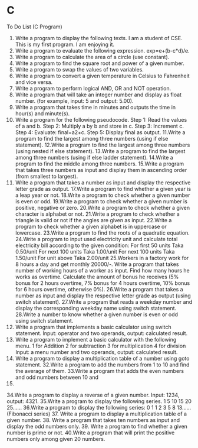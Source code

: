 # C
To Do List (C Program)
1. Write a program to display the following texts.
I am a student of CSE.
This is my first program. I am enjoying it.
2. Write a program to evaluate the following expression.
exp=e+(b-c*d)/e.
3. Write a program to calculate the area of a circle (use constant).
4. Write a program to find the square root and power of a given number.
5. Write a program to swap the values of two variables.
6. Write a program to convert a given temperature in Celsius to Fahrenheit and vice
versa.
7. Write a program to perform logical AND, OR and NOT operation.
8. Write a program that will take an integer number and display as float number.
(for example, input: 5 and output: 5.00).
9. Write a program that takes time in minutes and outputs the time in hour(s) and
minute(s).
10. Write a program for the following pseudocode.
Step 1: Read the values of a and b.
Step 2: Multiply a by b and store in c.
Step 3: Increment c.
Step 4: Evaluate: final=a2+c.
Step 5: Display final as output.
11.Write a program to find the largest among three numbers (using if else statement).
12.Write a program to find the largest among three numbers (using nested if else
statement).
13.Write a program to find the largest among three numbers (using if else ladder
statement).
14.Write a program to find the middle among three numbers.
15.Write a program that takes three numbers as input and display them in ascending
order (from smallest to largest).
16. Write a program that takes a number as input and display the respective letter
grade as output.
17.Write a program to find whether a given year is a leap year or not.
18.Write a program to check whether a given number is even or odd.
19.Write a program to check whether a given number is positive, negative or zero.
20.Write a program to check whether a given character is alphabet or not.
21.Write a program to check whether a triangle is valid or not if the angles are given
as input.
22.Write a program to check whether a given alphabet is in uppercase or lowercase.
23.Write a program to find the roots of a quadratic equation.
24.Write a program to input used electricity unit and calculate total electricity bill
according to the given condition:
For first 50 units Taka 0.50/unit
For next 100 units Taka 1.00/unit
For next 100 units Taka 1.50/unit
For unit above Taka 2.00/unit
25.Workers in a factory work for 8 hours a day and get monthly 20000/-. Write a
program that takes number of working hours of a worker as input. Find how many
hours he works as overtime. Calculate the amount of bonus he receives (5%
bonus for 2 hours overtime, 7% bonus for 4 hours overtime, 10% bonus for 6
hours overtime, otherwise 0%).
26.Write a program that takes a number as input and display the respective letter
grade as output (using switch statement).
27.Write a program that reads a weekday number and display the corresponding
weekday name using switch statement.
28.Write a number to know whether a given number is even or odd using switch
statement.
29. Write a program that implements a basic calculator using switch statement.
Input: operator and two operands, output: calculated result.
30. Write a program to implement a basic calculator with the following menu.
1 for Addition
2 for subtraction
3 for multiplication
4 for division
Input: a menu number and two operands, output: calculated result.
31. Write a program to display a multiplication table of a number using goto
statement.
32.Write a program to add the numbers from 1 to 10 and find the average of them.
33.Write a program that adds the even numbers and odd numbers between 10 and
30.
34.Write a program to display a reverse of a given number. Input: 1234, output:
4321.
35.Write a program to display the following series.
 1 5 10 15 20 25.…..
36.Write a program to display the following series: 0 1 1 2 3 5 8 13…… (Fibonacci
series)
37. Write a program to display a multiplication table of a given number.
38. Write a program that takes ten numbers as input and display the odd numbers
only.
39. Write a program to find whether a given number is prime or not.
40.Write a program that will print the positive numbers only among given 20
numbers.
